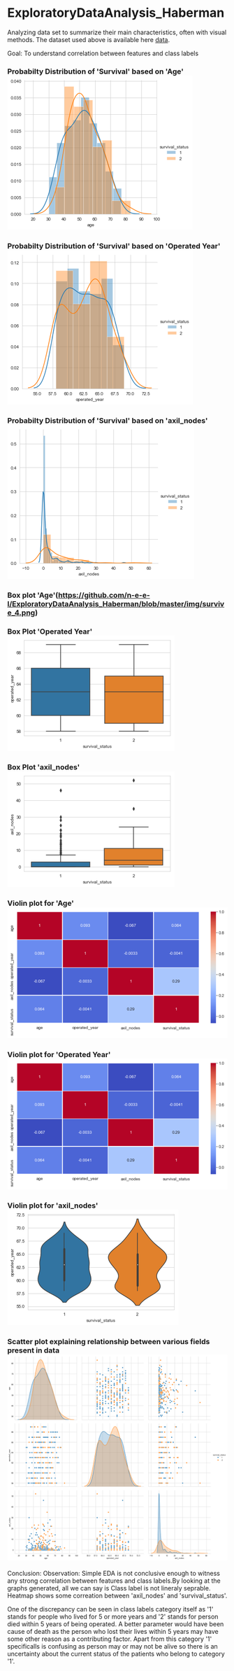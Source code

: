 # ExploratoryDataAnalysis_Haberman
Analyzing data set to summarize their main characteristics, often with visual methods.
The dataset used above is available here [data](https://www.kaggle.com/gilsousa/habermans-survival-data-set).


Goal: To understand correlation between features and class labels

### Probabilty Distribution of 'Survival' based on 'Age' ![Alt text](https://github.com/n-e-e-l/ExploratoryDataAnalysis_Haberman/blob/master/img/survive_1.png)
###  Probabilty Distribution of 'Survival' based on 'Operated Year' ![Alt text](https://github.com/n-e-e-l/ExploratoryDataAnalysis_Haberman/blob/master/img/survive_2.png)
###  Probabilty Distribution of 'Survival' based on 'axil_nodes' ![Alt text](https://github.com/n-e-e-l/ExploratoryDataAnalysis_Haberman/blob/master/img/survive_3.png)
### Box plot 'Age'(https://github.com/n-e-e-l/ExploratoryDataAnalysis_Haberman/blob/master/img/survive_4.png)
### Box Plot 'Operated Year' ![Alt text](https://github.com/n-e-e-l/ExploratoryDataAnalysis_Haberman/blob/master/img/survive_5.png)
### Box Plot 'axil_nodes' ![Alt text](https://github.com/n-e-e-l/ExploratoryDataAnalysis_Haberman/blob/master/img/survive_6.png)
### Violin plot for 'Age' ![Alt text](https://github.com/n-e-e-l/ExploratoryDataAnalysis_Haberman/blob/master/img/download%20(3).png)
### Violin plot for 'Operated Year'![Alt text](https://github.com/n-e-e-l/ExploratoryDataAnalysis_Haberman/blob/master/img/download%20(3).png)
### Violin plot  for 'axil_nodes'![Alt text](https://github.com/n-e-e-l/ExploratoryDataAnalysis_Haberman/blob/master/img/download%20(2).png)
### Scatter plot explaining relationship between various fields present in data ![Alt text](https://github.com/n-e-e-l/ExploratoryDataAnalysis_Haberman/blob/master/img/2D-scatter-plot.png)




Conclusion:
Observation: Simple EDA is not conclusive enough to witness any strong correlation between features and class labels.By looking at the graphs generated, all we can say is Class label is not lineraly seprable. Heatmap shows some correation between 'axil_nodes' and 'survival_status'.

One of the discrepancy can be seen in class labels category itself as '1' stands for people who lived for 5 or more years and '2' stands for person died within 5 years of being operated. A better parameter would have been cause of death as the person who lost their lives within 5 years may have some other reason as a contributing factor. Apart from this category '1' specificalls is confusing as person may or may not be alive so there is an uncertainty about the current status of the patients who belong to category '1'.
